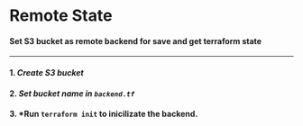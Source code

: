 # Remote State

#### Set S3 bucket as remote backend for save and get terraform state

---
#### 1. *Create S3 bucket*


#### 2. *Set bucket name in `backend.tf`*


#### 3. *Run `terraform init` to inicilizate the backend.
